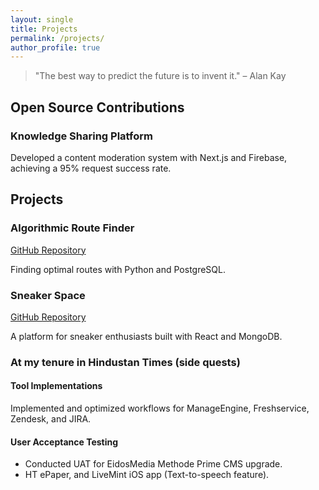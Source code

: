 ```yaml
---
layout: single
title: Projects
permalink: /projects/
author_profile: true
---
```


> "The best way to predict the future is to invent it." – Alan Kay

## Open Source Contributions

### Knowledge Sharing Platform
Developed a content moderation system with Next.js and Firebase, achieving a 95% request success rate.


## Projects

### Algorithmic Route Finder
[GitHub Repository](https://github.com/Arup-Chauhan/Algorithmic-Route-Finder)

Finding optimal routes with Python and PostgreSQL.

### Sneaker Space
[GitHub Repository](https://github.com/Arup-Chauhan/Sneaker-Space)

A platform for sneaker enthusiasts built with React and MongoDB.

### At my tenure in Hindustan Times (side quests)

#### Tool Implementations
Implemented and optimized workflows for ManageEngine, Freshservice, Zendesk, and JIRA.

#### User Acceptance Testing
- Conducted UAT for EidosMedia Methode Prime CMS upgrade.
- HT ePaper, and LiveMint iOS app (Text-to-speech feature).

